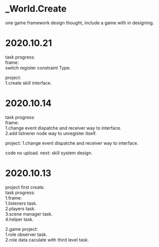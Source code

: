 # _World.Create
one game framework design thought, include a game with in designing.

# 2020.10.21
task progress:  
frame:  
  switch register constraint Type.  
  
project:  
  1.create skill interface.  


# 2020.10.14  
task progress:  
frame:  
  1.change event dispatche and receiver way to interface.  
  2.add listnerer node way to unregister itself.  
    
project:
  1.change event dispatche and receiver way to interface.  
 
code no upload.
next:
  skill system design.
  

# 2020.10.13 
project first create.  
task progress:  
1.frame:  
  1.listeners task.  
  2.players task.  
  3.scene manager task.  
  4.helper task.  
    
2.game project:  
  1.role observer task.  
  2.role data caculate with third level task.  
  
